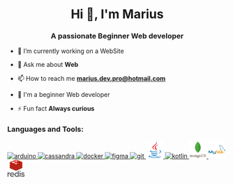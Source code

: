 <h1 align="center">Hi 👋, I'm Marius</h1>
<h3 align="center">A passionate Beginner Web developer</h3>	

- 🔭 I’m currently working on a WebSite

- 💬 Ask me about **Web**

- 📫 How to reach me **marius.dev.pro@hotmail.com**

- 📄 I'm a beginner Web developer

- ⚡ Fun fact **Always curious**

<h3 align="left">Languages and Tools:</h3>
<p align="left"> <a href="https://fr.wikipedia.org/wiki/HTML5" target="_blank" rel="noreferrer"> <img src="https://grafikart.fr/uploads/icons/html.png" alt="arduino" width="40" height="40"/> </a> <a href="https://fr.wikipedia.org/wiki/Feuilles_de_style_en_cascade" target="_blank" rel="noreferrer"> <img src="https://grafikart.fr/uploads/icons/css.svg" alt="cassandra" width="40" height="40"/> </a> <a href="https://fr.wikipedia.org/wiki/PHP" target="_blank" rel="noreferrer"> <img src="https://grafikart.fr/uploads/icons/php.svg" alt="docker" width="40" height="40"/> </a> <a href="https://www.figma.com/" target="_blank" rel="noreferrer"> <img src="https://www.vectorlogo.zone/logos/figma/figma-icon.svg" alt="figma" width="40" height="40"/> </a> <a href="https://git-scm.com/" target="_blank" rel="noreferrer"> <img src="https://www.vectorlogo.zone/logos/git-scm/git-scm-icon.svg" alt="git" width="40" height="40"/> </a> <a href="https://www.java.com" target="_blank" rel="noreferrer"> <img src="https://raw.githubusercontent.com/devicons/devicon/master/icons/java/java-original.svg" alt="java" width="40" height="40"/> </a> <a href="https://kotlinlang.org" target="_blank" rel="noreferrer"> <img src="https://www.vectorlogo.zone/logos/kotlinlang/kotlinlang-icon.svg" alt="kotlin" width="40" height="40"/> </a> <a href="https://www.mongodb.com/" target="_blank" rel="noreferrer"> <img src="https://raw.githubusercontent.com/devicons/devicon/master/icons/mongodb/mongodb-original-wordmark.svg" alt="mongodb" width="40" height="40"/> </a> <a href="https://www.mysql.com/" target="_blank" rel="noreferrer"> <img src="https://raw.githubusercontent.com/devicons/devicon/master/icons/mysql/mysql-original-wordmark.svg" alt="mysql" width="40" height="40"/> </a> <a href="https://redis.io" target="_blank" rel="noreferrer"> <img src="https://raw.githubusercontent.com/devicons/devicon/master/icons/redis/redis-original-wordmark.svg" alt="redis" width="40" height="40"/> </a> </p>
